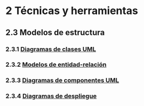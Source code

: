 # 2 Técnicas y herramientas

## 2.3 Modelos de estructura

### 2.3.1 [Diagramas de clases UML](./2_3_1_Diagramas_de_clases_UML.md)

### 2.3.2 [Modelos de entidad-relación](./2_3_2_Modelos_de_entidad_relacion.md)

### 2.3.3 [Diagramas de componentes UML](./2_3_3_Diagrmas_de_componentes_UML.md)

### 2.3.4 [Diagramas de despliegue](./2_3_4_Diagramas_de_despliegue_UML.md)
